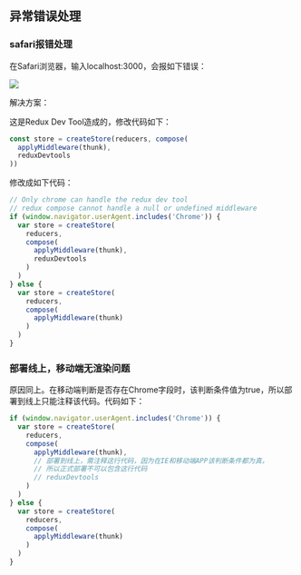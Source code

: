 
## 异常错误处理

### safari报错处理

在Safari浏览器，输入localhost:3000，会报如下错误：

![](https://raw.githubusercontent.com/Bian2017/jobChat/master/docs/img/safari.png)

解决方案：

这是Redux Dev Tool造成的，修改代码如下：

```js
const store = createStore(reducers, compose(
  applyMiddleware(thunk),
  reduxDevtools
))
```

修改成如下代码：

```js
// Only chrome can handle the redux dev tool
// redux compose cannot handle a null or undefined middleware
if (window.navigator.userAgent.includes('Chrome')) {
  var store = createStore(
    reducers,
    compose(
      applyMiddleware(thunk),
      reduxDevtools
    )
  )
} else {
  var store = createStore(
    reducers,
    compose(
      applyMiddleware(thunk)
    )
  )
}
```

### 部署线上，移动端无渲染问题

原因同上。在移动端判断是否存在Chrome字段时，该判断条件值为true，所以部署到线上只能注释该代码。代码如下：

```js
if (window.navigator.userAgent.includes('Chrome')) {
  var store = createStore(
    reducers,
    compose(
      applyMiddleware(thunk),
      // 部署到线上，需注释这行代码，因为在IE和移动端APP该判断条件都为真，
      // 所以正式部署不可以包含这行代码
      // reduxDevtools
    )
  )
} else {
  var store = createStore(
    reducers,
    compose(
      applyMiddleware(thunk)
    )
  )
}
```
